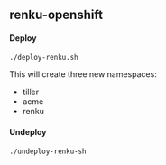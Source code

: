 ## renku-openshift

#### Deploy

```bash
./deploy-renku.sh
```

This will create three new namespaces:
* tiller
* acme
* renku

#### Undeploy

```bash
./undeploy-renku-sh
```
